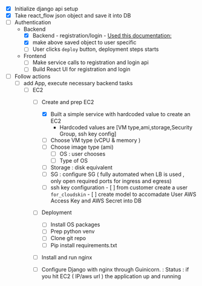 
- [X] Initialize django api setup
- [X] Take react_flow json object and save it into DB
- [ ] Authentication
  - Backend
    - [X] Backend - registration/login - [Used this documentation:](https://medium.com/django-rest/django-rest-framework-login-and-register-user-fd91cf6029d5)
    - [X] make above saved object to user specific
    - [ ] User clicks `deploy` button, deployment steps starts
  - Frontend
    - [ ] Make service calls to registration and login api
    - [ ] Build React UI for registration and login
- [ ] Follow actions
  - [ ] add App, execute necessary backend tasks 
    - [ ]   EC2
        - [ ] Create and prep EC2
            - [X] Built a simple service with hardcoded value to create an EC2
              - Hardcoded values are [VM type,ami,storage,Security Group, ssh key config]
            - [ ]  Choose VM type (vCPU & memory )
            - [ ]  Choose image type (ami) 
                - [ ]  OS : user chooses
                - [ ]  Type of OS
            - [ ]  Storage : disk equivalent 
            - [ ]  SG : configure SG ( fully automated when LB is used , only open required ports for ingress and egress)
            - [ ]   ssh key configuration
              - [ ] from customer create a user `for_cloudskin`
              - [ ] create model to accomadate User AWS Access Key and AWS  Secret into DB
        - [ ]  Deployment
            - [ ]  Install OS packages
            - [ ]  Prep python venv
            - [ ]  Clone git repo
            - [ ]  Pip install requirements.txt
        - [ ]  Install and run nginx
        - [ ]  Configure Django with nginx through Guinicorn.     : Status : if you hit EC2 ( IP/aws url ) the application up and running


